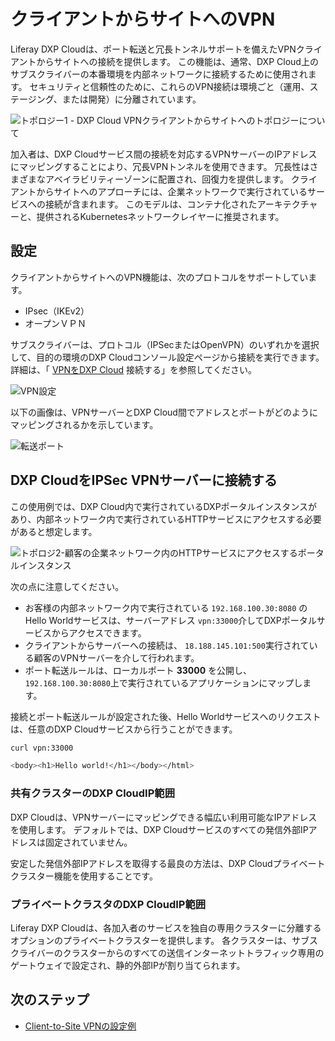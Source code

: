 # クライアントからサイトへのVPN

Liferay DXP Cloudは、ポート転送と冗長トンネルサポートを備えたVPNクライアントからサイトへの接続を提供します。 この機能は、通常、DXP Cloud上のサブスクライバーの本番環境を内部ネットワークに接続するために使用されます。 セキュリティと信頼性のために、これらのVPN接続は環境ごと（運用、ステージング、または開発）に分離されています。

![トポロジー1 - DXP Cloud VPNクライアントからサイトへのトポロジーについて](./client-to-site-vpn/images/01.png)

加入者は、DXP Cloudサービス間の接続を対応するVPNサーバーのIPアドレスにマッピングすることにより、冗長VPNトンネルを使用できます。 冗長性はさまざまなアベイラビリティーゾーンに配置され、回復力を提供します。 クライアントからサイトへのアプローチには、企業ネットワークで実行されているサービスへの接続が含まれます。 このモデルは、コンテナ化されたアーキテクチャーと、提供されるKubernetesネットワークレイヤーに推奨されます。

## 設定

クライアントからサイトへのVPN機能は、次のプロトコルをサポートしています。

  - IPsec（IKEv2）
  - オープンＶＰＮ

サブスクライバーは、プロトコル（IPSecまたはOpenVPN）のいずれかを選択して、目的の環境のDXP Cloudコンソール設定ページから接続を実行できます。 詳細は、「 [VPNをDXP Cloud](./connecting-a-vpn-to-dxp-cloud.md) 接続する」を参照してください。

![VPN設定](./client-to-site-vpn/images/02.png)

以下の画像は、VPNサーバーとDXP Cloud間でアドレスとポートがどのようにマッピングされるかを示しています。

![転送ポート](./connecting-a-vpn-to-dxp-cloud/images/03.png)

## DXP CloudをIPSec VPNサーバーに接続する

この使用例では、DXP Cloud内で実行されているDXPポータルインスタンスがあり、内部ネットワーク内で実行されているHTTPサービスにアクセスする必要があると想定します。

![トポロジ2-顧客の企業ネットワーク内のHTTPサービスにアクセスするポータルインスタンス](./client-to-site-vpn/images/03.png)

次の点に注意してください。

  - お客様の内部ネットワーク内で実行されている `192.168.100.30:8080` のHello Worldサービスは、サーバーアドレス `vpn:33000`介してDXPポータルサービスからアクセスできます。
  - クライアントからサーバーへの接続は、 `18.188.145.101:500`実行されている顧客のVPNサーバーを介して行われます。
  - ポート転送ルールは、ローカルポート **33000** を公開し、 `192.168.100.30:8080`上で実行されているアプリケーションにマップします。

接続とポート転送ルールが設定された後、Hello Worldサービスへのリクエストは、任意のDXP Cloudサービスから行うことができます。

``` bash
curl vpn:33000

<body><h1>Hello world!</h1></body></html>
```

### 共有クラスターのDXP CloudIP範囲

DXP Cloudは、VPNサーバーにマッピングできる幅広い利用可能なIPアドレスを使用します。 デフォルトでは、DXP Cloudサービスのすべての発信外部IPアドレスは固定されていません。

安定した発信外部IPアドレスを取得する最良の方法は、DXP Cloudプライベートクラスター機能を使用することです。

### プライベートクラスタのDXP CloudIP範囲

Liferay DXP Cloudは、各加入者のサービスを独自の専用クラスターに分離するオプションのプライベートクラスターを提供します。 各クラスターは、サブスクライバーのクラスターからのすべての送信インターネットトラフィック専用のゲートウェイで設定され、静的外部IPが割り当てられます。

## 次のステップ

  - [Client-to-Site VPNの設定例](./vpn-setup-example.md)
